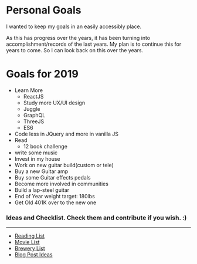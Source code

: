 Personal Goals
==============

I wanted to keep my goals in an easily accessibly place.

As this has progress over the years, it has been turning into accomplishment/records of the last years. My plan is to continue this for years to come. So I can look back on this over the years.

# Goals for 2019
- Learn More  
  - ReactJS  
  - Study more UX/UI design  
  - Juggle  
  - GraphQL
  - ThreeJS   
  - ES6  
- Code less in JQuery and more in vanilla JS
- Read  
  - 12 book challenge  
- write some music  
- Invest in my house  
- Work on new guitar build(custom or tele)  
- Buy a new Guitar amp  
- Buy some Guitar effects pedals
- Become more involved in communities  
- Build a lap-steel guitar
- End of Year weight target: 180lbs
- Get Old 401K over to the new one

### Ideas and Checklist. Check them and contribute if you wish. :)
---
- [Reading List](https://github.com/nick-novak/Goals-n-such/blob/master/checklists-and-ideas/book-checklist.md)
- [Movie List](https://github.com/nick-novak/Goals-n-such/blob/master/checklists-and-ideas/movies-checklist.md)
- [Brewery List](https://github.com/nick-novak/Goals-n-such/blob/master/checklists-and-ideas/brewery-checklist.md)
- [Blog Post Ideas](https://github.com/nick-novak/Goals-n-such/blob/master/checklists-and-ideas/blog-ideas.md)
